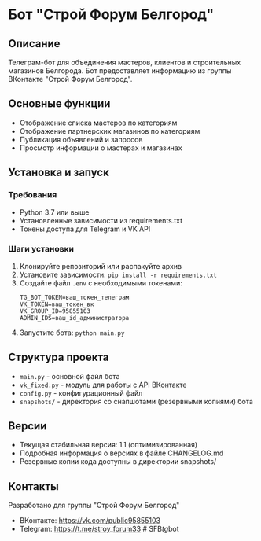 # Бот "Строй Форум Белгород"

## Описание
Телеграм-бот для объединения мастеров, клиентов и строительных магазинов Белгорода.
Бот предоставляет информацию из группы ВКонтакте "Строй Форум Белгород".

## Основные функции
- Отображение списка мастеров по категориям
- Отображение партнерских магазинов по категориям
- Публикация объявлений и запросов
- Просмотр информации о мастерах и магазинах

## Установка и запуск

### Требования
- Python 3.7 или выше
- Установленные зависимости из requirements.txt
- Токены доступа для Telegram и VK API

### Шаги установки
1. Клонируйте репозиторий или распакуйте архив
2. Установите зависимости: `pip install -r requirements.txt`
3. Создайте файл `.env` с необходимыми токенами:
   ```
   TG_BOT_TOKEN=ваш_токен_телеграм
   VK_TOKEN=ваш_токен_вк
   VK_GROUP_ID=95855103
   ADMIN_IDS=ваш_id_администратора
   ```
4. Запустите бота: `python main.py`

## Структура проекта
- `main.py` - основной файл бота
- `vk_fixed.py` - модуль для работы с API ВКонтакте
- `config.py` - конфигурационный файл
- `snapshots/` - директория со снапшотами (резервными копиями) бота

## Версии
- Текущая стабильная версия: 1.1 (оптимизированная)
- Подробная информация о версиях в файле CHANGELOG.md
- Резервные копии кода доступны в директории snapshots/

## Контакты
Разработано для группы "Строй Форум Белгород"
- ВКонтакте: https://vk.com/public95855103
- Telegram: https://t.me/stroy_forum33 #   S F B _ t g _ b o t  
 